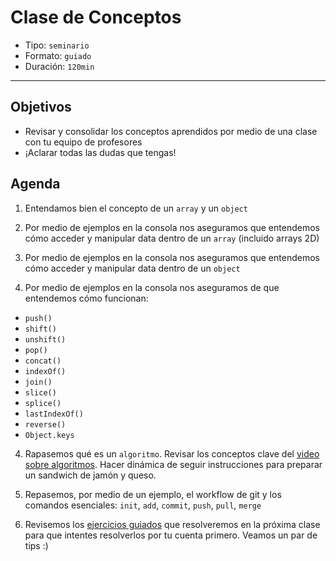 # Clase de Conceptos

- Tipo: `seminario`
- Formato: `guiado`
- Duración: `120min`

***

## Objetivos

- Revisar y consolidar los conceptos aprendidos por medio de una clase con tu equipo de profesores
- ¡Aclarar todas las dudas que tengas!

## Agenda

 1. Entendamos bien el concepto de un `array` y un `object`

 2. Por medio de ejemplos en la consola nos aseguramos que entendemos cómo acceder y manipular data dentro de un `array` (incluido arrays 2D)

 3. Por medio de ejemplos en la consola nos aseguramos que entendemos cómo acceder y manipular data dentro de un `object`

 4. Por medio de ejemplos en la consola nos aseguramos de que entendemos cómo funcionan:
   - `push()`
   - `shift()`
   - `unshift()`
   - `pop()`
   - `concat()`
   - `indexOf()`
   - `join()`
   - `slice()`
   - `splice()`
   - `lastIndexOf()`
   - `reverse()`
   - `Object.keys`

 4. Rapasemos qué es un `algoritmo`. Revisar los conceptos clave del [video sobre algoritmos](https://www.youtube.com/watch?v=U3CGMyjzlvM). Hacer dinámica de seguir
 instrucciones para preparar un sandwich de jamón y queso.

 5. Repasemos, por medio de un ejemplo, el workflow de git y los comandos esenciales: `init`, `add`, `commit`, `push`, `pull`, `merge`

 6. Revisemos los [ejercicios guiados](11-guided-exercises.md) que resolveremos en la próxima clase para que intentes resolverlos por tu cuenta primero. Veamos un par de tips :)
